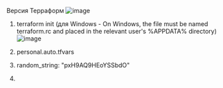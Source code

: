 Версия Терраформ
    ![image](https://github.com/Plakhoff/devops-netology/assets/110332753/17ae867b-2c65-4f1e-bbf6-50bbe2d56b52)

1. terraform init (для Windows - On Windows, the file must be named terraform.rc and placed in the relevant user's %APPDATA% directory)
![image](https://github.com/Plakhoff/devops-netology/assets/110332753/d5a64d12-bb54-41b0-a818-8f54ab7b3c3c)

2. personal.auto.tfvars

3. random_string: "pxH9AQ9HEoYSSbdO"

4. 

